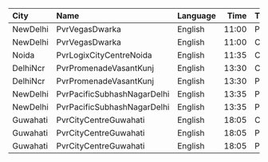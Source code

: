 | City     | Name                        | Language |  Time | Type      | Price | Capacity | Booked |
| :------- | :-------------------------- | :------- | ----: | :-------- | ----: | -------: | -----: |
| NewDelhi | PvrVegasDwarka              | English  | 11:00 | Prime     |  420₹ |        7 |      0 |
| NewDelhi | PvrVegasDwarka              | English  | 11:00 | Classic   |  325₹ |       60 |      0 |
| Noida    | PvrLogixCityCentreNoida     | English  | 11:35 | Classic   |  300₹ |       60 |      2 |
| DelhiNcr | PvrPromenadeVasantKunj      | English  | 13:30 | Classic   |  440₹ |       50 |     27 |
| DelhiNcr | PvrPromenadeVasantKunj      | English  | 13:30 | Prime     |  470₹ |       44 |     24 |
| NewDelhi | PvrPacificSubhashNagarDelhi | English  | 13:35 | Prime     |  480₹ |       52 |      2 |
| NewDelhi | PvrPacificSubhashNagarDelhi | English  | 13:35 | PrimePlus |  480₹ |       18 |      4 |
| Guwahati | PvrCityCentreGuwahati       | English  | 18:05 | Classic   |  210₹ |       40 |     20 |
| Guwahati | PvrCityCentreGuwahati       | English  | 18:05 | Prime     |  240₹ |       82 |     43 |
| Guwahati | PvrCityCentreGuwahati       | English  | 18:05 | PrimePlus |  280₹ |       13 |      7 |